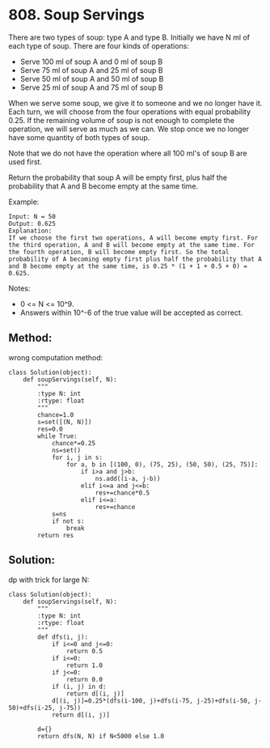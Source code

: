 # 808. Soup Servings

There are two types of soup: type A and type B. Initially we have N ml of each type of soup. There are four kinds of operations:

- Serve 100 ml of soup A and 0 ml of soup B
- Serve 75 ml of soup A and 25 ml of soup B
- Serve 50 ml of soup A and 50 ml of soup B
- Serve 25 ml of soup A and 75 ml of soup B

When we serve some soup, we give it to someone and we no longer have it.  Each turn, we will choose from the four operations with equal probability 0.25. If the remaining volume of soup is not enough to complete the operation, we will serve as much as we can.  We stop once we no longer have some quantity of both types of soup.

Note that we do not have the operation where all 100 ml's of soup B are used first.  

Return the probability that soup A will be empty first, plus half the probability that A and B become empty at the same time.

Example:

    Input: N = 50
    Output: 0.625
    Explanation: 
    If we choose the first two operations, A will become empty first. For the third operation, A and B will become empty at the same time. For the fourth operation, B will become empty first. So the total probability of A becoming empty first plus half the probability that A and B become empty at the same time, is 0.25 * (1 + 1 + 0.5 + 0) = 0.625.

Notes:

- 0 <= N <= 10^9. 
- Answers within 10^-6 of the true value will be accepted as correct.

## Method:

wrong computation method:

    class Solution(object):
        def soupServings(self, N):
            """
            :type N: int
            :rtype: float
            """
            chance=1.0
            s=set([(N, N)])
            res=0.0
            while True:
                chance*=0.25
                ns=set()
                for i, j in s:
                    for a, b in [(100, 0), (75, 25), (50, 50), (25, 75)]:
                        if i>a and j>b:
                            ns.add((i-a, j-b))
                        elif i<=a and j<=b:
                            res+=chance*0.5
                        elif i<=a:
                            res+=chance
                s=ns
                if not s:
                    break
            return res
            
## Solution:

dp with trick for large N:

    class Solution(object):
        def soupServings(self, N):
            """
            :type N: int
            :rtype: float
            """
            def dfs(i, j):
                if i<=0 and j<=0:
                    return 0.5
                if i<=0:
                    return 1.0
                if j<=0:
                    return 0.0
                if (i, j) in d:
                    return d[(i, j)]
                d[(i, j)]=0.25*(dfs(i-100, j)+dfs(i-75, j-25)+dfs(i-50, j-50)+dfs(i-25, j-75))
                return d[(i, j)]
            
            d={}
            return dfs(N, N) if N<5000 else 1.0